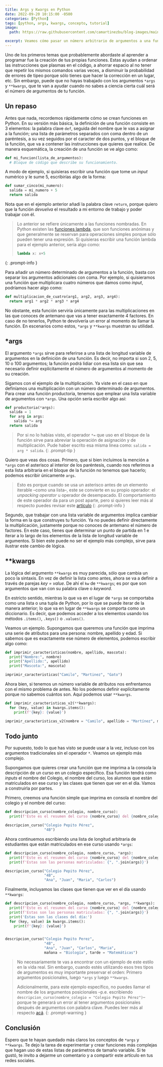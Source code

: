 ```yaml
---
title: Args y Kwargs en Python
date: 2022-09-20 10:15:00 -0500
categories: [Python]
tags: [python, args, kwargs, concepto, tutorial]
image: 
  path: https://raw.githubusercontent.com/camartinezbu/blog-images/main/posts/2022-09-20-args-y-kwargs-en-python/hero.jpg

excerpt: Veamos cómo pasar un número arbitrario de argumentos a una función.
---
```


Uno de los primeros temas que probablemente abordaste al aprender a programar fue la creación de tus propias funciones. Estas ayudan a ordenar las instrucciones que plasmas en el código, a ahorrar espacio al no tener que repetir los mismos comandos varias veces, a disminuir la probabilidad de errores de tipeo porque sólo tienes que hacer la corrección en un lugar, etc. Sin embargo, puede que no hayas trabajado con los argumentos `*args` y `**kwargs`, que te van a ayudar cuando no sabes a ciencia cierta cuál será el número de argumentos de tu función.

## Un repaso

Antes que nada, recordemos rápidamente cómo se crean funciones en Python. En su versión más básica, la definición de una función consiste en 3 elementos: la palabra clave `def`, seguida del nombre que le vas a asignar a la función; una lista de parámetros separados con coma dentro de un paréntesis, a su vez seguidos por el caracter de dos puntos, y el bloque de la función, que va a contener las instrucciones que quieres que realice. De manera esquemática, la creación de una función se ve algo como:

```python
def mi_funcion(lista_de_argumentos):
  # Bloque de código que describe su funcionamiento.
```

A modo de ejemplo, si quisieras escribir una función que tome un *input* numérico y le sume 5, escribirías algo de la forma:

```python
def sumar_cinco(mi_numero):
  salida = mi_numero + 5
  return salida
```

Nota que en el ejemplo anterior añadí la palabra clave `return`, porque quiero que la función *devuelva* el resultado a mi entorno de trabajo y poder trabajar con él.

> Lo anterior se refiere únicamente a las funciones nombradas. En Python existen las [funciones lambda](https://www.w3schools.com/python/python_lambda.asp), que son funciones anónimas y que generalmente se reservan para operaciones simples porque sólo pueden tener una expresión. Si quisieras escribir una función lambda para el ejemplo anterior, sería algo como:
> ```python
> lambda x: x+5
> ```
{: .prompt-info }

Para añadir un número determinado de argumentos a la función, basta con separar los argumentos adicionales con coma. Por ejemplo, si quisieramos una función que multiplicara cuatro números que damos como *input*, podríamos hacer algo como:

```python
def multiplicacion_de_cuatro(arg1, arg2, arg3, arg4):
  return arg1 * arg2 * arg3 * arg4
```

No obstante, esta función serviría únicamente para las multiplicaciones en las que conoces de antemano que vas a tener exactamente 4 factores. En caso de no tenerlos, Python te devolvería un error al momento de llamar la función. En escenarios como estos, `*args` y `**kwargs` muestran su utilidad.

## *args

El argumento `*args` sirve para referirse a una lista de longitud variable de argumentos en la definición de una función. Es decir, no importa si son 2, 5, 10 o 100 argumentos; la función podrá lidiar con esa lista sin que sea necesario definir explícitamente el número de argumentos al momento de su creación.

Sigamos con el ejemplo de la multiplicación. Ya viste en el caso en que definíamos una multiplicación con un número determinado de argumentos. Para crear una función productoria, tenemos que emplear una lista variable de argumentos con `*args`. Una opción sería escribir algo así:

```python
def productoria(*args):
  salida = 1
  for arg in args:
    salida *= arg
  return salida
```

> Por si no lo habías visto, el operador `*=` que uso en el bloque de la función sirve para abreviar la operación de asignación y de multiplicación. Pude haber escrito esa misma línea como: `salida = arg * salida`.
{: .prompt-tip }

Quiero que veas dos cosas. Primero, que si bien incluimos la mención a `*args` con el asterisco al interior de los paréntesis, cuando nos referimos a esta lista arbitraria en el bloque de la función no tenemos que hacerlo; podemos escribir únicamente `args`.

> Esto es porque cuando se usa un asterisco antes de un elemento iterable –como una lista–, este se convierte en su propio operador: el *unpacking operator* u operador de desempacado. El comportamiento de este operador da para un post aparte, pero si quieres leer más al respecto puedes revisar este [artículo](https://geekflare.com/python-unpacking-operators/)
{: .prompt-info }

Segundo, que trabajar con una lista variable de argumentos implica cambiar la forma en la que construyes tu función. Ya no puedes definir directamente la multiplicación, justamente porque no conoces de antemano el número de factores. En este caso, tienes que determinar un punto de partida en 1 e iterar a lo largo de los elementos de la lista de longitud variable de argumentos. Si bien este puede no ser el ejemplo más complejo, sirve para ilustrar este cambio de lógica.

## **kwargs

La lógica del argumento `**kwargs` es muy parecida, sólo que cambia un poco la sintaxis. En vez de definir la lista como antes, ahora se va a definir a través de parejas  *key = value*. De ahí el `kw` de `**kwargs`; es por que son argumentos que van con su palabra clave o *keyword*.

En estricto sentido, mientras lo que va en el lugar de `*args` se comportaba como una lista o una tupla de Python, por lo que se puede iterar de la manera anterior; lo que va en lugar de `**kwargs` se comporta como un diccionario. Es decir, que podemos acceder a los elementos usando los métodos `.items()`, `.keys()` o `.values()`.

Veamos un ejemplo. Supongamos que queremos una función que imprima una serie de atributos para una persona: nombre, apellido y edad. Si sabemos que es exactamente ese número de elementos, podemos escribir algo como:

```python
def imprimir_caracteristicas(nombre, apellido, mascota):
  print("Nombre:", nombre)
  print("Apellido:", apellido)
  print("Mascota:", mascota)

imprimir_caracteristicas("Camilo", "Martinez", "Gato")
```

Ahora bien, si tenemos un número variable de atributos nos enfrentamos con el mismo problema de antes. No los podemos definir explícitamente porque no sabemos cuántos son. Aquí podemos usar `**kwargs`.

```python
def imprimir_caracteristicas_v2(**kwargs):
  for (key, value) in kwargs.items():
    print(f'{key}: {value}')

imprimir_caracteristicas_v2(nombre = "Camilo", apellido = "Martínez", mascota = "Gato", nacionalidad = "Colombia", color_favorito = "Azul")
```

## Todo junto

Por supuesto, todo lo que has visto se puede usar a la vez, incluso con los argumentos tradicionales sin el operador `*`. Veamos un ejemplo más complejo.

Supongamos que quieres crear una función que me imprima a la consola la descripción de un curso en un colegio específico. Esa función tendrá como *inputs* el nombre del Colegio, el nombre del curso, los alumnos que están matriculados en ese curso y las clases que tienen que ver en el día. Vamos a construirla por partes.

Primero, creemos una función simple que imprima en consola el nombre del colegio y el nombre del curso:

```python
def descripcion_curso(nombre_colegio, nombre_curso):
  print(f'Este es el resumen del curso {nombre_curso} del {nombre_colegio}.')

descripcion_curso("Colegio Pepito Pérez",
                  "4B")
```

Ahora continuemos escribiendo una lista de longitud arbitraria de estudiantes que están matriculados en ese curso usando `*args`:

```python
def descripcion_curso(nombre_colegio, nombre_curso, *args):
  print(f'Este es el resumen del curso {nombre_curso} del {nombre_colegio}.')
  print(f'Estas son las personas matriculadas: {", ".join(args)}')

descripcion_curso("Colegio Pepito Pérez",
                  "4B",
                  "Ana", "Juan", "Maria", "Carlos")
```

Finalmente, incluyamos las clases que tienen que ver en el día usando `**kwargs`:

```python
def descripcion_curso(nombre_colegio, nombre_curso, *args, **kwargs):
  print(f'Este es el resumen del curso {nombre_curso} del {nombre_colegio}.')
  print(f'Estas son las personas matriculadas: {", ".join(args)}')
  print('Estas son las clases del día:')
  for (key, value) in kwargs.items():
    print(f'{key}: {value}')


descripcion_curso("Colegio Pepito Perez",
                  "4B",
                  "Ana", "Juan", "Carlos", "Maria",
                  mañana = "Biología", tarde = "Matemáticas")
```

> No necesariamente te vas a encontrar con un ejemplo de este estilo en la vida real. Sin embargo, cuando estés utilizando esos tres tipos de argumentos es muy importante preservar el orden: Primero argumentos posicionales, luego `*args` y luego `**kwargs`. 
> 
> Adicionalmente, para este ejemplo específico, no puedes llamar el nombre de los argumentos posicionales –p.e. escribiendo `descripcion_curso(nombre_colegio = "Colegio Pepito Pérez")`– porque te generará un error al tener argumentos posicionales después de argumentos con palabra clave. Puedes leer más al respecto [acá](https://docs.python.org/3/glossary.html#term-parameter).
{: .prompt-warning }

## Conclusión

Espero que te hayan quedado más claros los conceptos de `*args` y `**kwargs`. Te dejo la tarea de experimentar y crear funciones más complejas que hagan uso de estas listas de parámetros de tamaño variable. Si te gustó, te invito a dejarme un comentario y a compartir este artículo en tus redes sociales.
